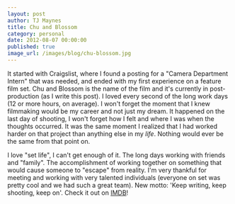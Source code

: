 ```yaml
---
layout: post
author: TJ Maynes
title: Chu and Blossom
category: personal
date: 2012-08-07 00:00:00
published: true
image_url: /images/blog/chu-blossom.jpg
---
```

It started with Craigslist, where I found a posting for a "Camera Department Intern" that was needed,
and ended with my first experience on a feature film set. Chu and Blossom is the name of the film 
and it's currently in post-production (as I write this post). I loved every second of the long work 
days (12 or more hours, on average). I won't forget the moment that I knew filmmaking would be my 
career and not just my dream. It happened on the last day of shooting, I won't forget how I felt and where I was 
when the thoughts occurred. It was the same moment I realized that I had worked harder on that project 
than anything else in my *life*. Nothing would ever be the same from that point on. 

I love "set life", I can't get enough of it. The long days working with friends and "family". The accomplishment of
working together on something that would cause someone to "escape" from reality. I'm very thankful for meeting and working with very 
talented individuals (everyone on set was pretty cool and we had such a great team). New motto: 
'Keep writing, keep shooting, keep on'. Check it out on <a href="http://www.imdb.com/title/tt2339064/">IMDB</a>!